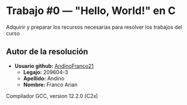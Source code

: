 # Trabajo #0 — "Hello, World!" en C
Adquirir y preparar los recursos necesarias para resolver los trabajos del curso

## Autor de la resolución 
- **Usuario github:** [AndinoFranco21](https://github.com/Andinofran21)
  - **Legajo:** 209604-3 
  - **Apellido:** Andino
  - **Nombre:** Franco Arian

Compilador GCC, version 12.2.0 (C2x)
